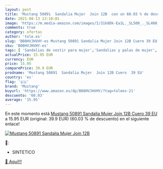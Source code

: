 ```yaml
---
layout: post
title: 'Mustang 50891  Sandalia Mujer  Join 12B  con un 60.03 % de descuento'
date: 2021-08-13 13:10:01
image: 'https://m.media-amazon.com/images/I/31k8Dk-Ea1L._SL500_._SL400_.jpg'
comments: true
category: ofertas
author: 'tole.es'
slug: 'B08HVJHVHY-es Mustang 50891 Sandalia Mujer Join 12B Cuero 39 EU'
sku: 'B08HVJHVHY-es'
tags: [ 'Sandalias de vestir para mujer','Sandalias y palas de mujer','Zapatos','Zapatos para mujer','Zapatos y complementos','mustang','sandalia', ]
actualPrice: 15.95 EUR
currency: EUR
price: 15.95
comparePrice: 39.9 EUR
prodname: 'Mustang 50891  Sandalia Mujer  Join 12B Cuero  39 EU'
country: 'es'
flag: '🇪🇸'
brand: 'Mustang'
buyurl: 'https://www.amazon.es/dp/B08HVJHVHY/?tag=tolees-21'
descuento: '60.03'
average: '15.95'
---
```


En este momento está [Mustang 50891  Sandalia Mujer  Join 12B Cuero  39 EU](https://www.amazon.es/dp/B08HVJHVHY/?tag=tolees-21) a 15.95 EUR (original: 39.9 EUR) (60.03 %  de descuento) en el siguiente enlace!

[![Mustang 50891  Sandalia Mujer  Join 12B ](https://m.media-amazon.com/images/I/31k8Dk-Ea1L._SL500_._SL400_.jpg)](https://www.amazon.es/dp/B08HVJHVHY/?tag=tolees-21)

🔎:

- SINTETICO

[🛒 Aquí!!!](https://www.amazon.es/dp/B08HVJHVHY/?tag=tolees-21)
